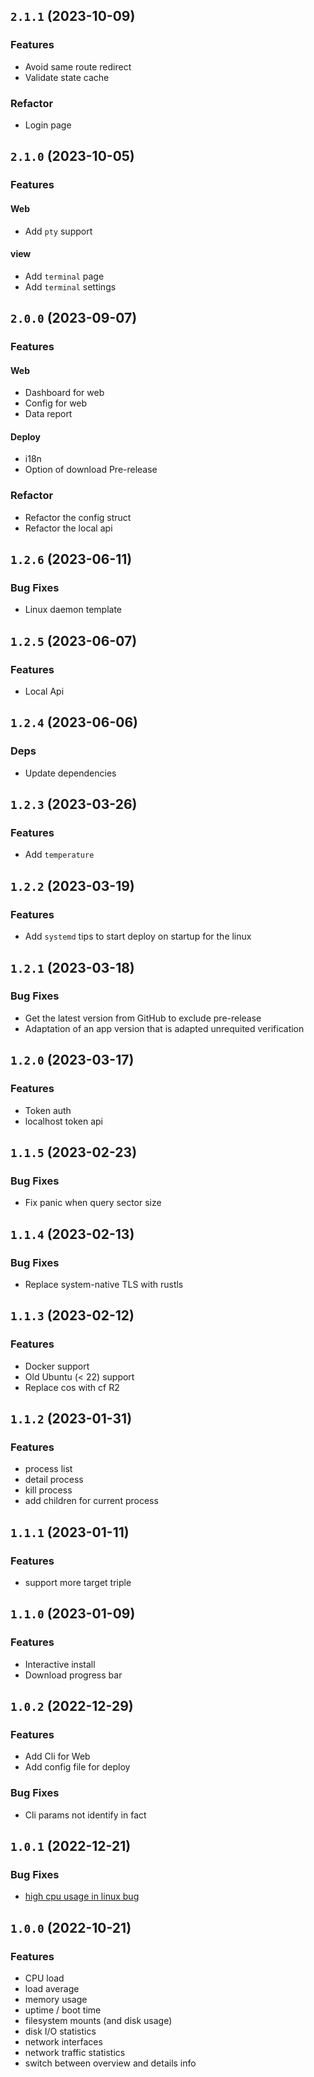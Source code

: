 ## `2.1.1` (2023-10-09)
### Features
- Avoid same route redirect
- Validate state cache

### Refactor
- Login page


## `2.1.0` (2023-10-05)
### Features
#### Web
- Add `pty` support

#### view
- Add `terminal` page
- Add `terminal` settings

## `2.0.0` (2023-09-07)
### Features
#### Web
- Dashboard for web
- Config for web
- Data report

#### Deploy
- i18n
- Option of download Pre-release

### Refactor
- Refactor the config struct
- Refactor the local api

## `1.2.6` (2023-06-11)
### Bug Fixes
- Linux daemon template

## `1.2.5` (2023-06-07)
### Features
- Local Api

## `1.2.4` (2023-06-06)
### Deps
- Update dependencies

## `1.2.3` (2023-03-26)
### Features
- Add `temperature`

## `1.2.2` (2023-03-19)
### Features
- Add `systemd` tips to start deploy on startup for the linux

## `1.2.1` (2023-03-18)

### Bug Fixes
- Get the latest version from GitHub to exclude pre-release
- Adaptation of an app version that is adapted unrequited verification

## `1.2.0` (2023-03-17)

### Features
- Token auth
- localhost token api

## `1.1.5` (2023-02-23)

### Bug Fixes
- Fix panic when query sector size

## `1.1.4` (2023-02-13)

### Bug Fixes
- Replace system-native TLS with rustls

## `1.1.3` (2023-02-12)

### Features
- Docker support
- Old Ubuntu (< 22) support
- Replace cos with cf R2

## `1.1.2` (2023-01-31)

### Features
- process list
- detail process
- kill process
- add children for current process

## `1.1.1` (2023-01-11)

### Features
- support more target triple

## `1.1.0` (2023-01-09)

### Features
- Interactive install
- Download progress bar

## `1.0.2` (2022-12-29)

### Features
- Add Cli for Web
- Add config file for deploy

### Bug Fixes
- Cli params not identify in fact

## `1.0.1` (2022-12-21)

### Bug Fixes

- [high cpu usage in linux bug](https://github.com/ZingerLittleBee/server_bee-backend/issues/5)


## `1.0.0` (2022-10-21)

### Features

- CPU load
- load average
- memory usage
- uptime / boot time
- filesystem mounts (and disk usage)
- disk I/O statistics
- network interfaces
- network traffic statistics
- switch between overview and details info


